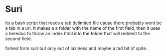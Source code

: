 # Suri

Its a bash script that reads a tab delimited file cause there probably wont be a tab in a url. It makes a a folder with the name of the first field, then it uses a heredoc to throw an index.html into the folder that will redirect to the second field. 

forked form suri but only out of laziness and maybe a tad bit of spite. 
